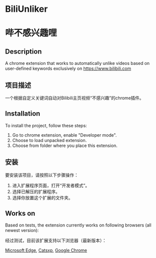 # BiliUnliker

# 哔不感兴趣哩
<!--
[![English](https://img.shields.io/badge/Language-English-blue)](README_EN.md)
[![中文](https://img.shields.io/badge/语言-中文-red)](README_CN.md)
-->
## Description

A chrome extension that works to automatically unlike videos based on user-defined keywords exclusively on <https://www.bilibili.com>


## 项目描述

一个根据自定义关键词自动对Bilibili主页视频“不感兴趣”的chrome插件。


## Installation

To install the project, follow these steps:

1. Go to chrome extension, enable "Developer mode".
2. Choose to load unpacked extension.
3. Choose from folder where you place this extension.


## 安装

要安装该项目，请按照以下步骤操作：

1. 进入扩展程序页面，打开“开发者模式”。
2. 选择已解压的扩展程序。
3. 选择你放置这个扩展的文件夹。


## Works on

Based on tests, the extension currently works on following browsers (all newest version):

经过测试，目前该扩展支持以下浏览器（最新版本）：

[Microsoft Edge](https://www.microsoft.com/en-us/edge), [Catsxp](https://www.catsxp.com/), [Google Chrome](https://www.google.com/chrome/)
